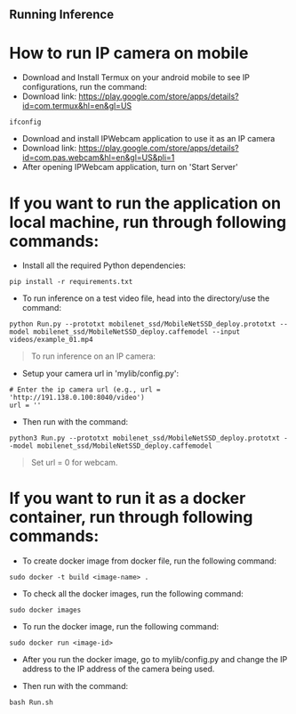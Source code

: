 ## Running Inference
# How to run IP camera on mobile
- Download and Install Termux on your android mobile to see IP configurations, run the command:
- Download link: https://play.google.com/store/apps/details?id=com.termux&hl=en&gl=US
```
ifconfig
```
- Download and install IPWebcam application to use it as an IP camera
- Download link: https://play.google.com/store/apps/details?id=com.pas.webcam&hl=en&gl=US&pli=1
- After opening IPWebcam application, turn on 'Start Server'

# If you want to run the application on local machine, run through following commands:
- Install all the required Python dependencies:
```
pip install -r requirements.txt
```
- To run inference on a test video file, head into the directory/use the command: 
```
python Run.py --prototxt mobilenet_ssd/MobileNetSSD_deploy.prototxt --model mobilenet_ssd/MobileNetSSD_deploy.caffemodel --input videos/example_01.mp4
```
> To run inference on an IP camera:
- Setup your camera url in 'mylib/config.py':

```
# Enter the ip camera url (e.g., url = 'http://191.138.0.100:8040/video')
url = ''
```
- Then run with the command:
```
python3 Run.py --prototxt mobilenet_ssd/MobileNetSSD_deploy.prototxt --model mobilenet_ssd/MobileNetSSD_deploy.caffemodel
```
> Set url = 0 for webcam.


# If you want to run it as a docker container, run through following commands:
- To create docker image from docker file, run the following command:
```
sudo docker -t build <image-name> .
```

- To check all the docker images, run the following command:
```
sudo docker images
```

- To run the docker image, run the following command:
```
sudo docker run <image-id> 
```
- After you run the docker image, go to mylib/config.py and change the IP address to the IP address of the camera being used.

- Then run with the command: 
```
bash Run.sh
```
